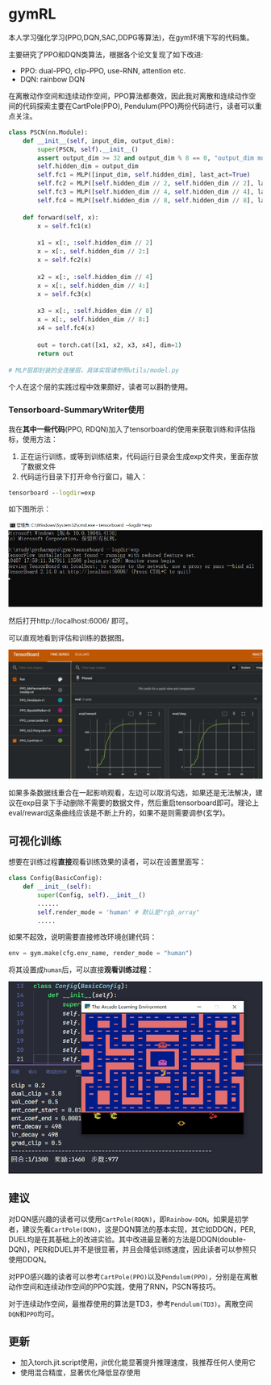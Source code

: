 # gymRL
 本人学习强化学习(PPO,DQN,SAC,DDPG等算法)，在gym环境下写的代码集。

 主要研究了PPO和DQN类算法，根据各个论文复现了如下改进:

-  PPO: dual-PPO, clip-PPO, use-RNN, attention etc.
-  DQN: rainbow DQN

在离散动作空间和连续动作空间，PPO算法都奏效，因此我对离散和连续动作空间的代码探索主要在CartPole(PPO), Pendulum(PPO)两份代码进行，读者可以重点关注。

```python
class PSCN(nn.Module):
    def __init__(self, input_dim, output_dim):
        super(PSCN, self).__init__()
        assert output_dim >= 32 and output_dim % 8 == 0, "output_dim must be >= 32 and divisible by 8 "
        self.hidden_dim = output_dim
        self.fc1 = MLP([input_dim, self.hidden_dim], last_act=True)
        self.fc2 = MLP([self.hidden_dim // 2, self.hidden_dim // 2], last_act=True)
        self.fc3 = MLP([self.hidden_dim // 4, self.hidden_dim // 4], last_act=True)
        self.fc4 = MLP([self.hidden_dim // 8, self.hidden_dim // 8], last_act=True)

    def forward(self, x):
        x = self.fc1(x)

        x1 = x[:, :self.hidden_dim // 2]
        x = x[:, self.hidden_dim // 2:]
        x = self.fc2(x)

        x2 = x[:, :self.hidden_dim // 4]
        x = x[:, self.hidden_dim // 4:]
        x = self.fc3(x)

        x3 = x[:, :self.hidden_dim // 8]
        x = x[:, self.hidden_dim // 8:]
        x4 = self.fc4(x)

        out = torch.cat([x1, x2, x3, x4], dim=1)
        return out
    
# MLP层即封装的全连接层，具体实现请参照utils/model.py
```

个人在这个层的实践过程中效果颇好，读者可以斟酌使用。

### Tensorboard-SummaryWriter使用

我在**其中一些代码**(PPO, RDQN)加入了tensorboard的使用来获取训练和评估指标，使用方法：

1. 正在运行训练，或等到训练结束，代码运行目录会生成exp文件夹，里面存放了数据文件
2. 代码运行目录下打开命令行窗口，输入：

```cmd
tensorboard --logdir=exp
```

如下图所示：

![image-20240407180114610](assets/image-20240407180114610.png)

然后打开http://localhost:6006/ 即可。

可以直观地看到评估和训练的数据图。

![image-20240407180928966](assets/image-20240407180928966.png)

如果多条数据线重合在一起影响观看，左边可以取消勾选，如果还是无法解决，建议在exp目录下手动删除不需要的数据文件，然后重启tensorboard即可。理论上eval/reward这条曲线应该是不断上升的，如果不是则需要调参(玄学)。

## 可视化训练

想要在训练过程**直接**观看训练效果的读者，可以在设置里面写：

```python
class Config(BasicConfig):
    def __init__(self):
        super(Config, self).__init__()
        ......
        self.render_mode = 'human' # 默认是"rgb_array"
        .....
```

如果不起效，说明需要直接修改环境创建代码：

```python
env = gym.make(cfg.env_name, render_mode = "human")
```

将其设置成`human`后，可以直接**观看训练过程**：

<img src="assets/image-20240413015536070.png" alt="image-20240413015536070" style="zoom:67%;" />

## 建议

对DQN感兴趣的读者可以使用`CartPole(RDQN)`，即`Rainbow-DQN`。如果是初学者，建议先看`CartPole(DQN)`，这是DQN算法的基本实现，其它如DDQN，PER, DUEL均是在其基础上的改进实验。其中改进最显著的方法是DDQN(double-DQN)，PER和DUEL并不是很显著，并且会降低训练速度，因此读者可以参照只使用DDQN。

对PPO感兴趣的读者可以参考`CartPole(PPO)`以及`Pendulum(PPO)`，分别是在离散动作空间和连续动作空间的PPO实践，使用了RNN，PSCN等技巧。

对于连续动作空间，最推荐使用的算法是TD3，参考`Pendulum(TD3)`。离散空间`DQN`和`PPO`均可。

## 更新

- 加入torch.jit.script使用，jit优化能显著提升推理速度，我推荐任何人使用它
- 使用混合精度，显著优化降低显存使用
